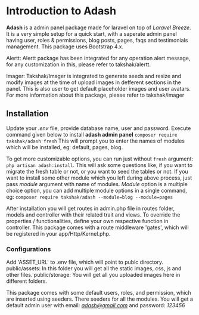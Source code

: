 
# Introduction to Adash

**Adash** is a admin panel package made for laravel on top of *Laravel Breeze*. It is a very simple setup for a quick start, with a saperate admin panel having user, roles & permissions, blog posts, pages, faqs and testimonials management. This package uses Bootstrap 4.x. 

Alertt: Alertt package has been integrated for any operation alert message, for any customization in this, please refer to takshak/alertt.

Imager: Takshak/Imager is integrated to generate seeds and resize and modify images at the time of upload images in defferent sections in the panel. This is also user to get default placeholder images and user avatars. For more information about this package, please refer to takshak/imager

## Installation
Update your *.env* file, provide database name, user and password. Execute command given below to install **adash admin panel**
`composer require takshak/adash fresh`
This will prompt you to enter the names of modules which will be installed, eg: default, pages, blog.

To get more customizable options, you can run just without `fresh` argument: `php artisan adash:install`. This will ask some questions like, if you want to migrate the fresh table or not, or you want to seed the tables or not.
If you want to install some other module which you left during above process, just pass *module* argument with name of modules. *Module* option is a multiple choice option, you can add multiple module options in a single command, eg:
`composer require takshak/adash --module=blog --module=pages`

After installation you will get routes in admin.php file in routes folder, models and controller with their related trait and views. To override the properties / functionalities, define your own respective function in controller. This package comes with a route middleware 'gates', which will be registered in your app/Http/Kernel.php.

### Configurations
Add 'ASSET_URL' to .env file, which will point to pubic directory. 
public/assets: In this folder you will get all the static images, css, js and other files.
public/storage: You will get all you uploaded images here in different folders.


This package comes with some default users, roles, and permission, which are inserted using seeders. There seeders for all the modules. You will get a default admin user  with email: *adash@gmail.com* and password: *123456*
